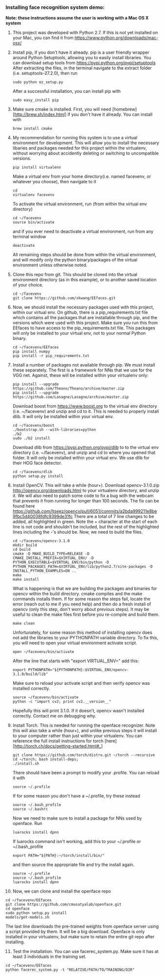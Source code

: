 ### Installing face recognition system demo:

**Note: these instructions assume the user is working with a Mac OS X system**

1. This project was developed with Python 2.7. If this is not yet installed on your Mac, you can find it from <https://www.python.org/downloads/mac-osx/>


2. Install pip, if you don't have it already. pip is a user friendly wrapper around Python Setuptools, allowing you to easily install libraries. You can download setup tools from <https://pypi.python.org/pypi/setuptools>
   After extracting the files, in the terminal navigate to the extract folder (i.e. setuptools-27.2.0), then run 
   ```
   sudo python ez_setup.py
   ```
   After a successful installation, you can install pip with
   ```
   sudo easy_install pip
   ```
   
   
3. Make sure cmake is installed. First, you will need [homebrew][http://brew.sh/index.html] if you don't have it already. You can install with 
   ```
   brew install cmake
   ```
   
   
4. My recommendation for running this system is to use a virtual environment for development. This will allow you to install the necessary libaries and packages needed for this project within the virtualenv, without worrying about accidently deleting or switching to uncompatible versions. 
   ```
   pip install virtualenv
   ```
   Make a virtual env from your home directory(i.e. named facevenv, or whatever you choose), then navigate to it
   ```
   cd
   virtualenv facevenv
   ```
   To activate the virtual environment, run (from within the virtual env directory)
   ```
   cd ~/facevenv
   source bin/activate
   ```
   and if you ever need to deactivate a virtual environment, run from any terminal window
   ```
   deactivate
   ```
   All remaining steps should be done from within the virtual environment, and will modify only the python binary/packages of the virtual environment unless otherwise noted.


5. Clone this repo from git. This should be cloned into the virtual environment directory (as in this example), or to another saved location of your choice.
   ```
   cd ~/facevenv
   git clone https://github.com/skwang/EEfaces.git
   ```


6. Now, we should install the necessary packages used with this project, within our virtual env. On github, there is a pip_requirements.txt file which contains all the packages that are installable through pip, and the versions which were used with this project. Make sure you run this from EEfaces to have access to the pip_requirements.txt file. This packages will only be installed to your virtual env, not to your normal Python binary.
   ```
   cd ~/facevenv/EEfaces
   pip install numpy
   pip install -r pip_requirements.txt
   ```
7. Install a number of packages not available through pip. We must install these separately. The first is a framework for NNs that we use for the VGG net. Against, these will be installed within your virtualenv only:
   ```
   pip install --upgrade https://github.com/Theano/Theano/archive/master.zip
   pip install --upgrade https://github.com/Lasagne/Lasagne/archive/master.zip
   ```
   Download boost from <https://www.boost.org> to the virtual env directory (i.e. ~/facevenv) and unzip and cd to it. This is needed to properly install dlib. It will only be installed within your virtual env.
   ```
   cd ~/facevenv/boost
   ./bootstrap.sh --with-libraries=python
   ./b2
   sudo ./b2 install
   ```
   Download dlib from https://pypi.python.org/pypi/dlib to to the virtual env directory (i.e. ~/facevenv), and unzip and cd to where you opened that folder. It will only be installed within your virtual env. We use dlib for their HOG face detector.
   ```
   cd ~/facevenv/dlib
   python setup.py install
   ```


8. Install OpenCV. This will take a while (hour+). Download opencv-3.1.0.zip http://opencv.org/downloads.html to your virtualenv directory, and unzip it. We will also need to patch some code to fix a bug with the webcam that prevents it from running for longer than 100 seconds. The fix can be found here https://github.com/Itseez/opencv/pull/6051/commits/a2bda999211e8be9fbc5d40038fdfc9399de31fc
   There are a total of 7 line changes to be added, all highlighted in green. Note the + character at the start of each line is not code and shouldn't be included, but the rest of the highlighted lines including the -'s should be.
   Now, we need to build the files.
   ```
   cd ~/facevenv/opencv-3.1.0
   mkdir build
   cd build
   cmake -D MAKE_BUILD_TYPE=RELEASE -D CMAKE_INSTALL_PREFIX=$VIRTUAL_ENV/ -D PYTHON_EXECUTABLE=$VIRTUAL_ENV/bin/python -D PYTHON_PACKAGES_PATH=$VIRTUAL_ENV/lib/python2.7/site-packages -D INSTALL_PYTHON_EXAMPLES=ON ..
   make
   make install
   ```
   What is happening is that we are building the packages and binaries for opencv within the build directory. cmake compiles and the make commands installs them. If for some reason the steps fail, locate the error (reach out to me if you need help) and then do a fresh install of opencv (only this step, don't worry about previous steps). It may be useful to clean the make files first before you re-compile and build them.
   ```
   make clean
   ```
   Unfortunately, for some reason this method of installing opencv does not add the libraries to your PYTHONPATH variable directory. To fix this, you will need to open your virtual environment activate script.
   ```
   open ~/facevenv/bin/activate
   ```
   After the line that starts with "export VIRTUAL_ENV=" add this:
   ```
   export PYTHONPATH="${PYTHONPATH}:$VIRTUAL_ENV/opencv-3.1.0/build/lib"
   ```
   Make sure to reload your activate script and then verify opencv was installed correctly.
   ```
   source ~/facevenv/bin/activate
   python -c "import cv2; print cv2.__version__"
   ```
   Hopefully this will print 3.1.0. If it doesn't, opencv wasn't installed correctly. Contact me on debugging why.


9. Install Torch. This is needed for running the openface recognizer. Note this will also take a while (hour+), and unlike previous steps it will install to your computer rather than just within your virtualenv. You can reference the full install instructions for torch [here][http://torch.ch/docs/getting-started.html#_]
   ```
   git clone https://github.com/torch/distro.git ~/torch --recursive
   cd ~/torch; bash install-deps;
   ./install.sh
   ```
   There should have been a prompt to modify your .profile. You can reload it with
   ```
   source ~/.profile
   ```
   If for some reason you don't have a ~/.profile, try these instead
   ```
   source ~/.bash_profile
   source ~/.bashrc
   ```
   Now we need to make sure to install a package for NNs used by openface. Run
   ```
   luarocks install dpnn
   ```
   If luarocks command isn't working, add this to your ~/.profile or ~/.bash_profile
   ```
   export PATH="${PATH}:~/torch/install/bin/"
   ```
   and then source the appropriate file and try the install again.
   ```
   source ~/.profile
   source ~/.bash_profile
   luarocks install dpnn
   ```


10. Now, we can clone and install the openface repo
   ```
   cd ~/facevenv/EEfaces
   git clone https://github.com/cmusatyalab/openface.git
   cd openface
   sudo python setup.py install
   models/get-models.sh
   ```
   The last line downloads the pre-trained weights from openface server using a script provided by them. It will be a big download. Openface is only installed in your virtualenv, but make sure to retain the entire git repo after installing.


11. Test the installation. You can use facerec_system.py. Make sure it has at least 3 individuals in the training set.
   ```
   cd ~/facevenv/EEfaces
   python facerec_system.py -t "RELATIVE/PATH/TO/TRAINING/DIR" 
   ```
